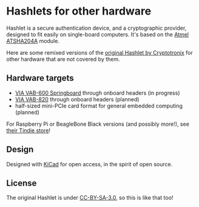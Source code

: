 # Hashlets for other hardware

Hashlet is a secure authentication device, and a cryptographic provider, designed to fit
easily on single-board computers. It's based on the [Atmel ATSHA204A][atmel] module.

Here are some remixed versions of the [original Hashlet by Cryptotronix][original]
for other hardware that are not covered by them.

## Hardware targets

* [VIA VAB-600 Springboard][springboard] through onboard headers (in progress)
* [VIA VAB-820][vab820] through onboard headers (planned)
* half-sized mini-PCIe card format for general embedded computing (planned)

For Raspberry Pi or BeagleBone Black versions (and possibly more!), see
[their Tindie store][cryptotronixstore]!

## Design

Designed with [KiCad][kicad] for open access, in the spirit of open source.

## License

The original Hashlet is under [CC-BY-SA-3.0][cc], so this is like that too!

[atmel]: http://www.atmel.com/devices/ATSHA204A.aspx "Atmel ATSHA204 product page"
[original]: https://github.com/cryptotronix/hashlet "GitHub repo for cryptotronix/hashlet"
[springboard]: http://www.viaspringboard.com "VIA Springboard homepage"
[vab820]: http://www.viaembedded.com/en/products/boards/2150/1/VAB-820_(Pico-ITX).html "VAB-820 homepage"
[cryptotronixstore]: https://www.tindie.com/products/cryptotronix/hashlet/
[kicad]: http://www.kicad-pcb.org/ "KiCad homepage"
[cc]: https://creativecommons.org/licenses/by-sa/3.0/ "Creative Commons Attribution-ShareAlike 3.0 Unported"
